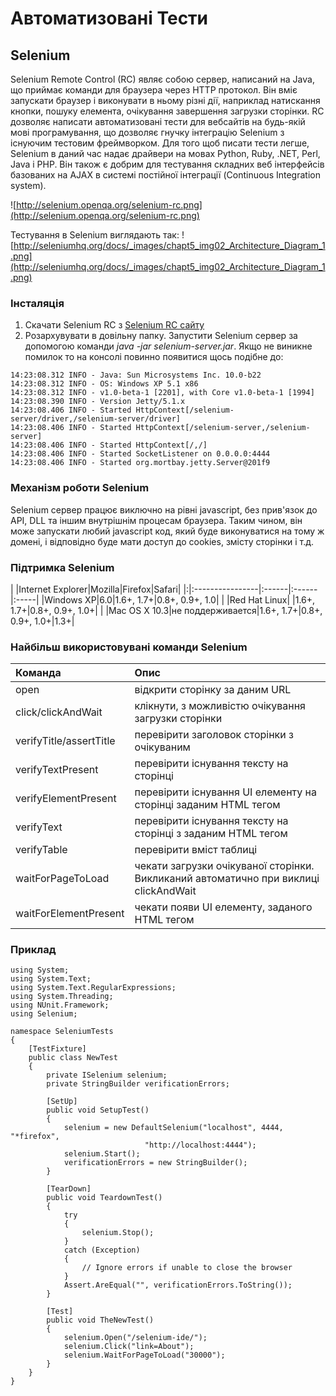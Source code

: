 # Автоматизовані Тести #


## Selenium ##
Selenium Remote Control (RC) являє собою сервер, написаний на Java, що приймає команди для браузера через HTTP протокол. Він вміє запускати браузер і виконувати в ньому різні дії, наприклад натискання кнопки, пошуку елемента, очікування завершення загрузки сторінки. RC дозволяє написати автоматизовані тести для вебсайтів на будь-якій мові програмування, що дозволяє гнучку інтеграцію Selenium з існуючим тестовим фреймворком. Для того щоб писати тести легше, Selenium в даний час надає драйвери на мовах Python, Ruby, .NET, Perl, Java і PHP. Він також є добрим для тестування складних веб інтерфейсів базованих на AJAX в системі постійної інтеграції (Continuous Integration system).

![http://selenium.openqa.org/selenium-rc.png](http://selenium.openqa.org/selenium-rc.png)

Тестування в Selenium виглядають так:
![http://seleniumhq.org/docs/_images/chapt5_img02_Architecture_Diagram_1.png](http://seleniumhq.org/docs/_images/chapt5_img02_Architecture_Diagram_1.png)

### Інсталяція ###
  1. Скачати Selenium RC з [Selenium RC сайту](http://seleniumhq.org/projects/remote-control/)
  1. Розархувувати в довільну папку. Запустити Selenium сервер за допомогою команди _java -jar selenium-server.jar_. Якщо не виникне помилок то на консолі повинно появитися щось подібне до:
```
14:23:08.312 INFO - Java: Sun Microsystems Inc. 10.0-b22
14:23:08.312 INFO - OS: Windows XP 5.1 x86
14:23:08.312 INFO - v1.0-beta-1 [2201], with Core v1.0-beta-1 [1994]
14:23:08.390 INFO - Version Jetty/5.1.x
14:23:08.406 INFO - Started HttpContext[/selenium-server/driver,/selenium-server/driver]
14:23:08.406 INFO - Started HttpContext[/selenium-server,/selenium-server]
14:23:08.406 INFO - Started HttpContext[/,/]
14:23:08.406 INFO - Started SocketListener on 0.0.0.0:4444
14:23:08.406 INFO - Started org.mortbay.jetty.Server@201f9
```

### Механізм роботи Selenium ###
Selenium сервер працює виключно на рівні javascript, без прив'язок до API, DLL та іншим внутрішнім процесам браузера. Таким чином, він може запускати любий javascript код, який буде виконуватися на тому ж домені, і відповідно буде мати доступ до cookies, змісту сторінки і т.д.

### Підтримка Selenium ###
| |Internet Explorer|Mozilla|Firefox|Safari|
|:|:----------------|:------|:------|:-----|
|Windows XP|6.0|1.6+, 1.7+|0.8+, 0.9+, 1.0|  |
|Red Hat Linux|  |1.6+, 1.7+|0.8+, 0.9+, 1.0+|  |
|Mac OS X 10.3|не поддерживается|1.6+, 1.7+|0.8+, 0.9+, 1.0+|1.3+|


### Найбільш використовувані команди Selenium ###
|Команда|Опис|
|:-------------|:-------|
|open|відкрити сторінку за даним URL|
|click/clickAndWait|клікнути, з можливістю очікування загрузки сторінки|
|verifyTitle/assertTitle|перевірити заголовок сторінки з очікуваним|
|verifyTextPresent|перевірити існування тексту на сторінці|
|verifyElementPresent|перевірити існування UI елементу на сторінці заданим HTML тегом|
|verifyText|перевірити існування тексту на сторінці з заданим HTML тегом|
|verifyTable|перевірити вміст таблиці|
|waitForPageToLoad|чекати загрузки очікуваної сторінки. Викликаний автоматично при виклиці clickAndWait|
|waitForElementPresent|чекати появи UI елементу, заданого HTML тегом|


### Приклад ###
```
using System;
using System.Text;
using System.Text.RegularExpressions;
using System.Threading;
using NUnit.Framework;
using Selenium;

namespace SeleniumTests
{
    [TestFixture]
    public class NewTest
    {
        private ISelenium selenium;
        private StringBuilder verificationErrors;
        
        [SetUp]
        public void SetupTest()
        {
            selenium = new DefaultSelenium("localhost", 4444, "*firefox",
                              "http://localhost:4444");
            selenium.Start();
            verificationErrors = new StringBuilder();
        }
        
        [TearDown]
        public void TeardownTest()
        {
            try
            {
                selenium.Stop();
            }
            catch (Exception)
            {
                // Ignore errors if unable to close the browser
            }
            Assert.AreEqual("", verificationErrors.ToString());
        }
        
        [Test]
        public void TheNewTest()
        {
            selenium.Open("/selenium-ide/");
            selenium.Click("link=About");
            selenium.WaitForPageToLoad("30000");
        }
    }
}
```